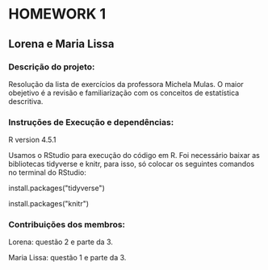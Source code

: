 # HOMEWORK 1
## Lorena e Maria Lissa
### Descrição do projeto:

Resolução da lista de exercícios da professora Michela Mulas. O maior obejetivo é a revisão e familiarização com os conceitos de estatística descritiva.

### Instruções de Execução e dependências:
R version 4.5.1

Usamos o RStudio para execução do código em R. Foi necessário baixar as bibliotecas tidyverse e knitr, para isso, só colocar os seguintes comandos no terminal do RStudio:

install.packages("tidyverse")

install.packages("knitr")

### Contribuições dos membros:
Lorena: questão 2 e parte da 3.

Maria Lissa: questão 1 e parte da 3.



